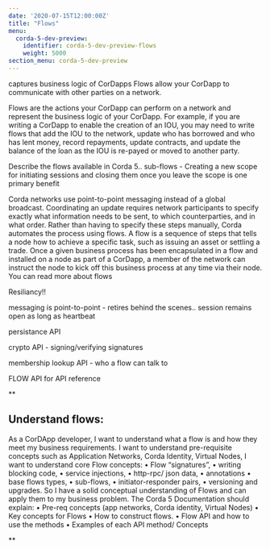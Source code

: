 ```yaml
---
date: '2020-07-15T12:00:00Z'
title: "Flows"
menu:
  corda-5-dev-preview:
    identifier: corda-5-dev-preview-flows
    weight: 5000
section_menu: corda-5-dev-preview
---
```


captures business logic of CorDapps
Flows allow your CorDapp to communicate with other parties on a network.

Flows are the actions your CorDapp can perform on a network and represent the business logic of your CorDapp. For example, if you are writing a CorDapp to enable the creation of an IOU, you may need to write flows that add the IOU to the network, update who has borrowed and who has lent money, record repayments, update contracts, and update the balance of the loan as the IOU is re-payed or moved to another party.

Describe the flows available in Corda 5..
sub-flows - Creating a new scope for initiating sessions and closing them once you leave the scope is one primary benefit

Corda networks use point-to-point messaging instead of a global broadcast. Coordinating an update requires network participants to specify exactly what information needs to be sent, to which counterparties, and in what order. Rather than having to specify these steps manually, Corda automates the process using flows. A flow is a sequence of steps that tells a node how to achieve a specific task, such as issuing an asset or settling a trade. Once a given business process has been encapsulated in a flow and installed on a node as part of a CorDapp, a member of the network can instruct the node to kick off this business process at any time via their node. You can read more about flows

Resiliancy!!

messaging is point-to-point - retires behind the scenes.. session remains open as long as heartbeat

persistance API

crypto API - signing/verifying signatures

membership lookup API - who a flow can talk to

FLOW API  for API reference

**
## Understand flows:
As a CorDApp developer,
I want to understand what a flow is and how they meet my business requirements.
I want to understand pre-requisite concepts such as Application Networks, Corda Identity, Virtual Nodes,
I want to understand core Flow concepts:
•	Flow “signatures”,
•	writing blocking code,
•	service injections,
•	http-rpc/ json data,
•	annotations
•	base flows types,
•	sub-flows,
•	initiator-responder pairs,
•	versioning and upgrades.
So I have a solid conceptual understanding of Flows and can apply them to my business problem.
The Corda 5 Documentation should explain:
•	Pre-req concepts (app networks, Corda identity, Virtual Nodes)
•	Key concepts for Flows
•	How to construct flows.
•	Flow API and how to use the methods
•	Examples of each API method/ Concepts


**
